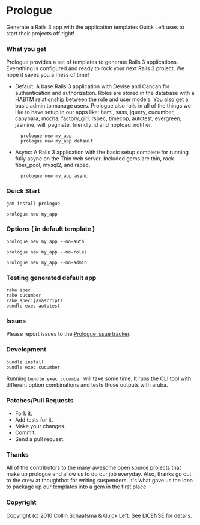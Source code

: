 Prologue
===========
Generate a Rails 3 app with the application templates Quick Left uses to start their projects off right!


### What you get

Prologue provides a set of templates to generate Rails 3 applications.
Everything is configured and ready to rock your next Rails 3 project.
We hope it saves you a mess of time!

* Default: A base Rails 3 application with Devise and Cancan for
  authentication and authorization. Roles are stored in the database
  with a HABTM relationship between the role and user models. You also get
  a basic admin to manage users. Prologue also rolls in all of the things
  we like to have setup in our apps like: haml, sass, jquery, cucumber,
  capybara, mocha, factory_girl, rspec, timecop, autotest, evergreen,
  jasmine, will_paginate, friendly_id and hoptoad_notifier.

        prologue new my_app
        prologue new my_app default

* Async: A Rails 3 application with the basic setup complete for running
  fully async on the Thin web server. Included gems are thin,
  rack-fiber_pool, mysql2, and rspec.

        prologue new my_app async


### Quick Start

    gem install prologue

    prologue new my_app


### Options ( in default template )

    prologue new my_app --no-auth

    prologue new my_app --no-roles

    prologue new my_app --no-admin


### Testing generated default app

    rake spec
    rake cucumber
    rake spec:javascripts
    bundle exec autotest


### Issues

Please report issues to the [Prologue issue tracker](http://github.com/quickleft/prologue/issues/).


### Development

    bundle install
    bundle exec cucumber

Running `bundle exec cucumber` will take some time.  It runs the CLI tool with different option combinations and tests
those outputs with aruba.


### Patches/Pull Requests

* Fork it.
* Add tests for it.
* Make your changes.
* Commit.
* Send a pull request.


### Thanks

All of the contributors to the many awesome open source projects that make up prologue and allow us to do our job everyday.
Also, thanks go out to the crew at thoughtbot for writing suspenders.  It's what gave us the idea to package up our
templates into a gem in the first place.


### Copyright

Copyright (c) 2010 Collin Schaafsma & Quick Left. See LICENSE for details.

